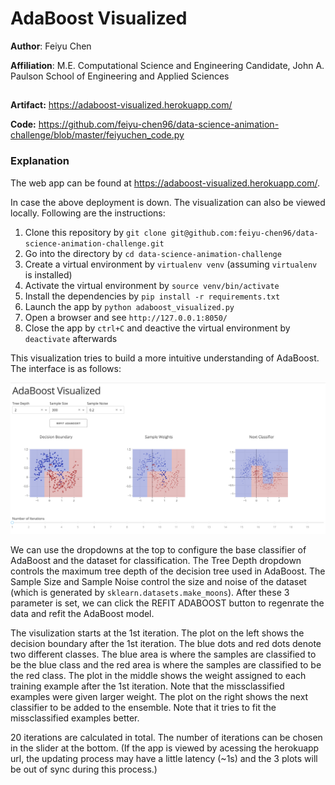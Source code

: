# AdaBoost Visualized

**Author**: Feiyu Chen

**Affiliation**: M.E. Computational Science and Engineering Candidate, John A. Paulson School of Engineering and Applied Sciences
##

**Artifact:**
https://adaboost-visualized.herokuapp.com/

**Code:**
https://github.com/feiyu-chen96/data-science-animation-challenge/blob/master/feiyuchen_code.py

### Explanation

The web app can be found at https://adaboost-visualized.herokuapp.com/.

In case the above deployment is down. The visualization can also be viewed locally. Following are the instructions:
1. Clone this repository by `git clone git@github.com:feiyu-chen96/data-science-animation-challenge.git`
2. Go into the directory by `cd data-science-animation-challenge`
3. Create a virtual environment by `virtualenv venv` (assuming `virtualenv` is installed)
4. Activate the virtual environment by `source venv/bin/activate`
5. Install the dependencies by `pip install -r requirements.txt`
6. Launch the app by `python adaboost_visualized.py`
7. Open a browser and see `http://127.0.0.1:8050/`
8. Close the app by `ctrl+C` and deactive the virtual environment by `deactivate` afterwards

This visualization tries to build a more intuitive understanding of AdaBoost. The interface is as follows:

![alt text](interface.png)

We can use the dropdowns at the top to configure the base classifier of AdaBoost and the dataset for classification. The Tree Depth dropdown controls the maximum tree depth of the decision tree used in AdaBoost. The Sample Size and Sample Noise control the size and noise of the dataset (which is generated by `sklearn.datasets.make_moons`). After these 3 parameter is set, we can click the REFIT ADABOOST button to regenrate the data and refit the AdaBoost model.

The visulization starts at the 1st iteration. The plot on the left shows the decision boundary after the 1st iteration. The blue dots and red dots denote two different classes. The blue area is where the samples are classified to be the blue class and the red area is where the samples are classified to be the red class. The plot in the middle shows the weight assigned to each training example after the 1st iteration. Note that the missclassified examples were given larger weight. The plot on the right shows the next classifier to be added to the ensemble. Note that it tries to fit the missclassified examples better.

20 iterations are calculated in total. The number of iterations can be chosen in the slider at the bottom. (If the app is viewed by acessing the herokuapp url, the updating process may have a little latency (~1s) and the 3 plots will be out of sync during this process.)
